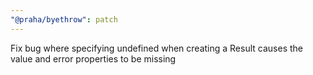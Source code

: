 ```yaml
---
"@praha/byethrow": patch
---
```


Fix bug where specifying undefined when creating a Result causes the value and error properties to be missing
